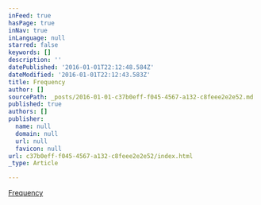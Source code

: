 ```yaml
---
inFeed: true
hasPage: true
inNav: true
inLanguage: null
starred: false
keywords: []
description: ''
datePublished: '2016-01-01T22:12:48.584Z'
dateModified: '2016-01-01T22:12:43.583Z'
title: Frequency
author: []
sourcePath: _posts/2016-01-01-c37b0eff-f045-4567-a132-c8feee2e2e52.md
published: true
authors: []
publisher:
  name: null
  domain: null
  url: null
  favicon: null
url: c37b0eff-f045-4567-a132-c8feee2e2e52/index.html
_type: Article

---
```

[Frequency][0]

[0]: https://forms.zohopublic.com/teddy/form/NewClients/formperma/5bBEB30A258587F51EB1D64H4